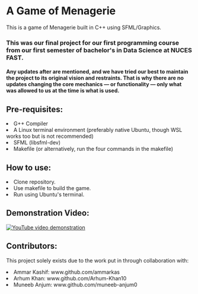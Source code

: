 # A Game of Menagerie
This is a game of Menagerie built in C++ using SFML/Graphics.

### This was our final project for our first programming course from our first semester of bachelor's in Data Science at NUCES FAST. 
#### Any updates after are mentioned, and we have tried our best to maintain the project to its original vision and restraints. That is why there are no updates changing the core mechanics — or functionality — only what was allowed to us at the time is what is used.

<h2> Pre-requisites:</h2>
<li> G++ Compiler</li>
<li> A Linux terminal environment (preferably native Ubuntu, though WSL works too but is not recommended)</li>
<li> SFML (libsfml-dev)</li>
<li> Makefile (or alternatively, run the four commands in the makefile)</li>


<h2> How to use: </h2>
<li> Clone repository.
<li> Use makefile to build the game.
<li> Run using Ubuntu's terminal.


<h2> Demonstration Video: </h2>

[![YouTube video demonstration](https://img.youtube.com/vi/CN2f106_8jU/0.jpg)](https://www.youtube.com/watch?v=CN2f106_8jU)


<h2> Contributors: </h2>
<p> This project solely exists due to the work put in through collaboration with:</p>
<li> Ammar Kashif: www.github.com/ammarkas</li>
<li> Arhum Khan: www.github.com/Arhum-Khan10</li>
<li> Muneeb Anjum: www.github.com/muneeb-anjum0</li>

